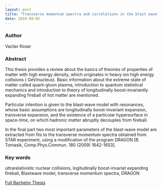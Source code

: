 ```yaml
---
layout: post
title: "Transverse momentum spectra and correlations in the blast wave model with resonances"
date: 2010-09-05
---
```


### Author
Vaclav Kosar

### Abstract
This thesis provides a review about the basics of theories of properties of matter with high energy density, which originates in heavy ion high energy collisions ( GeV/nucleus). Basic information about the extreme state of matter called quark-gluon  plasma,  introduction  to  quantum  statistical  mechanics  and  introduction  to theory of longitudinally boost-invariantly expanding fireball of hot matter are mentioned.

Particular intention is given to the blast-wave model with resonances, whose basic assumptions are longitudinally boost-invariant expansion, transverse expansion, and the existence of a particular hypersurface in space-time, on which hadronic matter abruptly decouples from fireball.

In the final part two most important parameters of the blast-wave model are extracted from fits to the transverse momentum spectra obtained from STAR experiment, using a modification of the program DRAGON [B. Tomasik, Comp.Phys.Commun.
180 (2009) 1642-1653].

### Key words
ultrarelativistic  nuclear  collisions,  logitudinally  boost-invariat  expanding fireball, Blastwave model, transverse momentum spectra, DRAGON

[Full Bachelor Thesis](https://physics.fjfi.cvut.cz/publications/ejcf/BP_Vaclav_Kosar.pdf)
